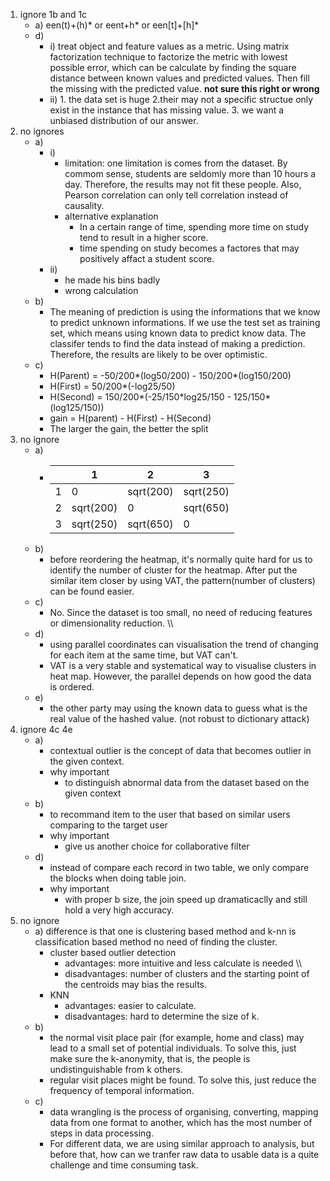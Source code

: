 1. ignore 1b and 1c
    - a) een(t)+(h)\* or eent+h\* or een\[t\]+\[h\]\*
    - d)
        - i) treat object and feature values as a metric. Using matrix factorization technique to factorize the metric with lowest possible error, which can be calculate by finding the square distance between known values and predicted values. Then fill the missing with the predicted value. **not sure this right or wrong**
        - ii) 1. the data set is huge 2.their may not a specific structue only exist in the instance that has missing value. 3. we want a unbiased distribution of our answer.
2. no ignores
    - a)
        - i)
            - limitation: one limitation is comes from the dataset. By commom sense, students are seldomly more than 10 hours a day. Therefore, the results may not fit these people. Also, Pearson correlation can only tell correlation instead of causality.
            - alternative explanation
                - In a certain range of time, spending more time on study tend to result in a higher score.
                - time spending on study becomes a factores that may positively affact a student score.
        - ii)
            - he made his bins badly
            - wrong calculation
    - b)
        - The meaning of prediction is using the informations that we know to predict unknown informations. If we use the test set as training set, which means using known data to predict know data. The classifer tends to find the data instead of making a prediction. Therefore, the results are likely to be over optimistic.
    - c)
        - H(Parent) = -50/200\*(log50/200) - 150/200\*(log150/200)
        - H(First) = 50/200\*(-log25/50)
        - H(Second) = 150/200\*(-25/150\*log25/150 - 125/150\*(log125/150))
        - gain = H(parent) - H(First) - H(Second)
        - The larger the gain, the better the split
3. no ignore
    - a)
        - |   	| 1         	| 2         	| 3         	|
            |---	|-----------	|-----------	|-----------	|
            | 1 	|     0     	| sqrt(200) 	| sqrt(250) 	|
            | 2 	| sqrt(200) 	| 0         	| sqrt(650) 	|
            | 3 	| sqrt(250) 	| sqrt(650) 	| 0         	|
    - b)
        - before reordering the heatmap, it's normally quite hard for us to identify the number of cluster for the heatmap. After put the similar item closer by using VAT, the pattern(number of clusters) can be found easier.
    - c)
        - No. Since the dataset is too small, no need of reducing features or dimensionality reduction. \\\\
    - d)
        - using parallel coordinates can visualisation the trend of changing for each item at the same time, but VAT can't.
        - VAT is a very stable and systematical way to visualise clusters in heat map. However, the parallel depends on how good the data is ordered.
    - e)
        - the other party may using the known data to guess what is the real value of the hashed value. (not robust to dictionary attack)
4. ignore 4c 4e
    - a)
        - contextual outlier is the concept of data that becomes outlier in the given context.
        - why important
            - to distinguish abnormal data from the dataset based on the given context
    - b)
        - to recommand item to the user that based on similar users comparing to the target user
        - why important
            - give us another choice for collaborative filter
    - d)
        - instead of compare each record in two table, we only compare the blocks when doing table join.
        - why important
            - with proper b size, the join speed up dramaticaclly and still hold a very high accuracy.
5. no ignore
    - a) difference is that one is clustering based method and k-nn is classification based method no need of finding the cluster.
        - cluster based outlier detection
            - advantages: more intuitive and less calculate is needed \\\\
            - disadvantages: number of clusters and the starting point of the centroids may bias the results.
        - KNN
            - advantages: easier to calculate.
            - disadvantages: hard to determine the size of k.
    - b)
        - the normal visit place pair (for example, home and class) may lead to a small set of potential individuals. To solve this, just make sure the k-anonymity, that is, the people is undistinguishable from k others.
        - regular visit places might be found. To solve this, just reduce the frequency of temporal information.
    - c)
        - data wrangling is the process of organising, converting, mapping data from one format to another, which has the most number of steps in data processing.
        - For different data, we are using similar approach to analysis, but before that, how can we tranfer raw data to usable data is a quite challenge and time consuming task.

